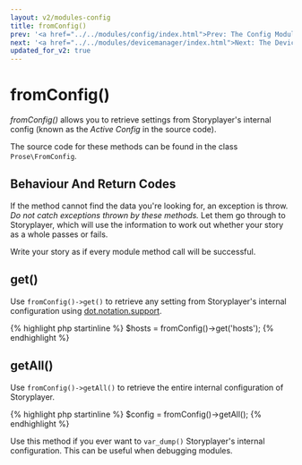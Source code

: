 ```yaml
---
layout: v2/modules-config
title: fromConfig()
prev: '<a href="../../modules/config/index.html">Prev: The Config Module</a>'
next: '<a href="../../modules/devicemanager/index.html">Next: The DeviceManager Module</a>'
updated_for_v2: true
---
```


# fromConfig()

_fromConfig()_ allows you to retrieve settings from Storyplayer's internal config (known as the _Active Config_ in the source code).

The source code for these methods can be found in the class `Prose\FromConfig`.

## Behaviour And Return Codes

If the method cannot find the data you're looking for, an exception is throw. _Do not catch exceptions thrown by these methods._ Let them go through to Storyplayer, which will use the information to work out whether your story as a whole passes or fails.

Write your story as if every module method call will be successful.

## get()

Use `fromConfig()->get()` to retrieve any setting from Storyplayer's internal configuration using [dot.notation.support](../../using/configuration/dot.notation.support.html).

{% highlight php startinline %}
$hosts = fromConfig()->get('hosts');
{% endhighlight %}

## getAll()

Use `fromConfig()->getAll()` to retrieve the entire internal configuration of Storyplayer.

{% highlight php startinline %}
$config = fromConfig()->getAll();
{% endhighlight %}

Use this method if you ever want to `var_dump()` Storyplayer's internal configuration. This can be useful when debugging modules.